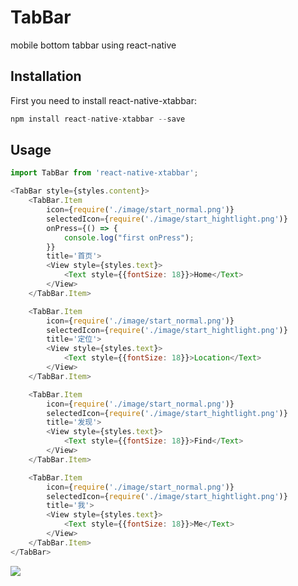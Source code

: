 # TabBar
mobile bottom tabbar using react-native

## Installation

First you need to install react-native-xtabbar:

```javascript
npm install react-native-xtabbar --save
```

## Usage

```javascript
import TabBar from 'react-native-xtabbar';

<TabBar style={styles.content}>
    <TabBar.Item
        icon={require('./image/start_normal.png')}
        selectedIcon={require('./image/start_hightlight.png')}
        onPress={() => {
            console.log("first onPress");
        }}
        title='首页'>
        <View style={styles.text}>
            <Text style={{fontSize: 18}}>Home</Text>
        </View>
    </TabBar.Item>

    <TabBar.Item
        icon={require('./image/start_normal.png')}
        selectedIcon={require('./image/start_hightlight.png')}
        title='定位'>
        <View style={styles.text}>
            <Text style={{fontSize: 18}}>Location</Text>
        </View>
    </TabBar.Item>

    <TabBar.Item
        icon={require('./image/start_normal.png')}
        selectedIcon={require('./image/start_hightlight.png')}
        title='发现'>
        <View style={styles.text}>
            <Text style={{fontSize: 18}}>Find</Text>
        </View>
    </TabBar.Item>

    <TabBar.Item
        icon={require('./image/start_normal.png')}
        selectedIcon={require('./image/start_hightlight.png')}
        title='我'>
        <View style={styles.text}>
            <Text style={{fontSize: 18}}>Me</Text>
        </View>
    </TabBar.Item>
</TabBar>

```
![](https://github.com/ngstyle/react-native-tabBar/raw/master/screenshot/screenshot.png)
